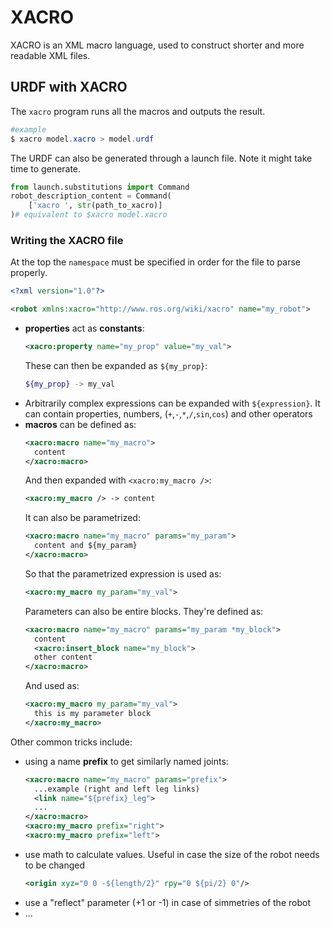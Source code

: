 # XACRO
XACRO is an XML macro language, used to construct shorter and more readable XML files.

## URDF with XACRO
The `xacro` program runs all the macros and outputs the result.
```powershell
#example
$ xacro model.xacro > model.urdf
```

The URDF can also be generated through a launch file. Note it might take time to generate.
```python
from launch.substitutions import Command
robot_description_content = Command(
    ['xacro ', str(path_to_xacro)]
)# equivalent to $xacro model.xacro
```

### Writing the XACRO file
At the top the `namespace` must be specified in order for the file to parse properly.
```XML
<?xml version="1.0"?>

<robot xmlns:xacro="http://www.ros.org/wiki/xacro" name="my_robot">
```
- **properties** act as **constants**:
  ```XML
  <xacro:property name="my_prop" value="my_val">
  ```
  These can then be expanded as `${my_prop}`:
  ```sh
  ${my_prop} -> my_val
  ```
- Arbitrarily complex expressions can be expanded with `${expression}`. It can contain properties, numbers, (`+`,`-`,`*`,`/`,`sin`,`cos`) and other operators
- **macros** can be defined as:
  ```XML
  <xacro:macro name="my_macro">
    content
  </xacro:macro>
  ```
  And then expanded with `<xacro:my_macro />`:
  ```XML
  <xacro:my_macro /> -> content
  ```
  It can also be parametrized:
  ```XML
  <xacro:macro name="my_macro" params="my_param">
    content and ${my_param}
  </xacro:macro>
  ```
  So that the parametrized expression is used as:
  ```XML
  <xacro:my_macro my_param="my_val">
  ```
  Parameters can also be entire blocks. They're defined as:
  ```XML
  <xacro:macro name="my_macro" params="my_param *my_block">
    content
    <xacro:insert_block name="my_block">
    other content
  </xacro:macro>
  ```
  And used as:
  ```XML
  <xacro:my_macro my_param="my_val">
    this is my parameter block
  </xacro:my_macro>
  ```

Other common tricks include:
- using a name **prefix** to get similarly named joints:
  ```XML
  <xacro:macro name="my_macro" params="prefix">
    ...example (right and left leg links)
    <link name="${prefix}_leg">
    ...
  </xacro:macro>
  <xacro:my_macro prefix="right">
  <xacro:my_macro prefix="left">
  ```
- use math to calculate values. Useful in case the size of the robot needs to be changed
  ```XML
  <origin xyz="0 0 -${length/2}" rpy="0 ${pi/2} 0"/>
  ```
- use a "reflect" parameter (+1 or -1) in case of simmetries of the robot
- ...